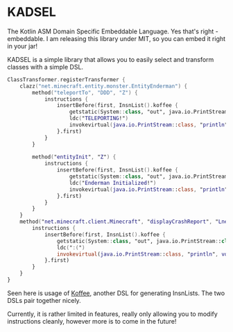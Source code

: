 # KADSEL
The Kotlin ASM Domain Specific Embeddable Language. Yes that's right - embeddable. I am releasing this library under MIT, so you can embed it right in your jar! 

KADSEL is a simple library that allows you to easily select and transform classes with a simple DSL. 

```kotlin
ClassTransformer.registerTransformer {
    clazz("net.minecraft.entity.monster.EntityEnderman") {
        method("teleportTo", "DDD", "Z") {
            instructions {
                insertBefore(first, InsnList().koffee {
                    getstatic(System::class, "out", java.io.PrintStream::class)
                    ldc("TELEPORTING!")
                    invokevirtual(java.io.PrintStream::class, "println", void, java.lang.String::class)
                }.first)
            }
        }
        
        method("entityInit", "Z") {
            instructions {
                insertBefore(first, InsnList().koffee {
                    getstatic(System::class, "out", java.io.PrintStream::class)
                    ldc("Enderman Initialized!")
                    invokevirtual(java.io.PrintStream::class, "println", void, java.lang.String::class)
                }.first)
            }
        }
    }
    method("net.minecraft.client.Minecraft", "displayCrashReport", "Lnet/minecraft/crash/CrashReport;", "V") {
        instructions {
            insertBefore(first, InsnList().koffee {
                getstatic(System::class, "out", java.io.PrintStream::class)
                ldc(":(")
                invokevirtual(java.io.PrintStream::class, "println", void, java.lang.String::class)
            }.first)
        }
    }
}
```

Seen here is usage of [Koffee](https://github.com/videogame-hacker/Koffee), another DSL for generating InsnLists. The two DSLs pair together nicely. 

Currently, it is rather limited in features, really only allowing you to modify instructions cleanly, however more is to come in the future!
